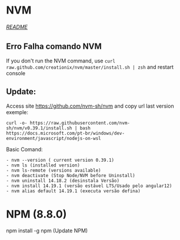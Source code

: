 # NVM
###### [README](./../README.md)

## Erro Falha comando NVM

If you don't run the NVM command, use `curl raw.github.com/creationix/nvm/master/install.sh | zsh` and restart console

## Update:
Access site https://github.com/nvm-sh/nvm and copy url last version exemple:
```
curl -o- https://raw.githubusercontent.com/nvm-sh/nvm/v0.39.1/install.sh | bash
https://docs.microsoft.com/pt-br/windows/dev-environment/javascript/nodejs-on-wsl

```
Basic Comand:

 ```
- nvm --version ( current version 0.39.1)
- nvm ls (installed version)
- nvm ls-remote (versions available)
- nvm deactivate (Stop Node/NVM before Uninstall)
- nvm uninstall 14.18.2 (desinstala Versão)
- nvm install 14.19.1 (versão estável LTS/Usado pelo angular12)
- nvm alias default 14.19.1 (executa versão defina)

 ```

# NPM (8.8.0)
npm install -g npm (Update NPM)